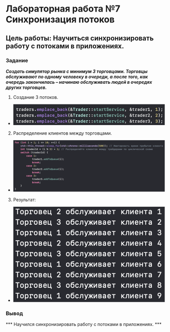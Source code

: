 # Лабораторная работа №7 Синхронизация потоков #

## Цель работы: Научиться синхронизировать работу с потоками в приложениях. ##

### Задание ###

***Создать симулятор рынка с минимум 3 торговцами. Торговцы обслуживают по одному человеку в очереди, а после того, как очередь закончилась – начинаю обслуживать людей в очередях других торговцев.***


1. Создание 3 потоков. 

- ![1.png](images/1.png)

2. Распределение клиентов между торговцами.

- ![2.png](images/2.png)

3. Результат:

- ![result.png](images/result.png)

### Вывод ###

*** Научился синхронизировать работу с потоками в приложениях. ***
